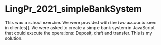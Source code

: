 # LingPr_2021_simpleBankSystem

This was a school exercise. 
We were provided with the two accounts seen in clientes[].
We were asked to create a simple bank system in JavaScript that could execute the operations: 
Deposit, draft and transfer. 
This is my solution. 
